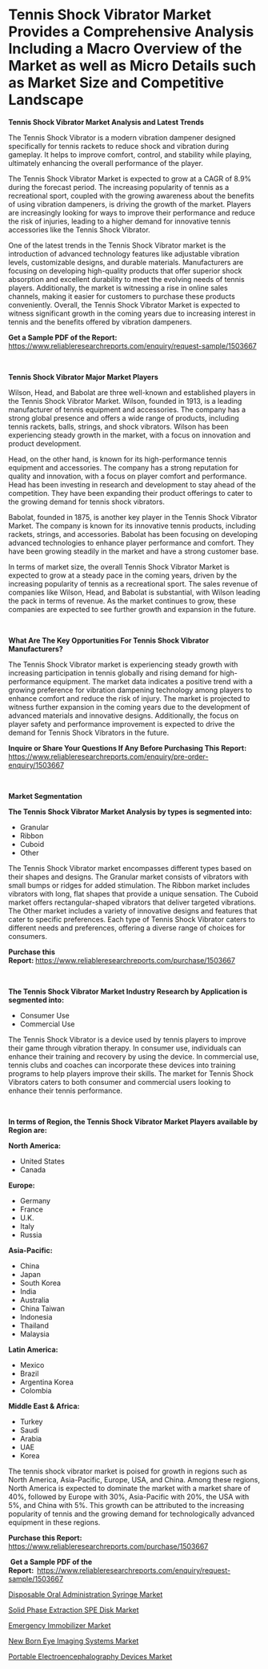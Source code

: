 <p><h1>Tennis Shock Vibrator Market Provides a Comprehensive Analysis Including a Macro Overview of the Market as well as Micro Details such as Market Size and Competitive Landscape</h1></p><p><strong>Tennis Shock Vibrator Market Analysis and Latest Trends</strong></p>
<p><p>The Tennis Shock Vibrator is a modern vibration dampener designed specifically for tennis rackets to reduce shock and vibration during gameplay. It helps to improve comfort, control, and stability while playing, ultimately enhancing the overall performance of the player.</p><p>The Tennis Shock Vibrator Market is expected to grow at a CAGR of 8.9% during the forecast period. The increasing popularity of tennis as a recreational sport, coupled with the growing awareness about the benefits of using vibration dampeners, is driving the growth of the market. Players are increasingly looking for ways to improve their performance and reduce the risk of injuries, leading to a higher demand for innovative tennis accessories like the Tennis Shock Vibrator.</p><p>One of the latest trends in the Tennis Shock Vibrator market is the introduction of advanced technology features like adjustable vibration levels, customizable designs, and durable materials. Manufacturers are focusing on developing high-quality products that offer superior shock absorption and excellent durability to meet the evolving needs of tennis players. Additionally, the market is witnessing a rise in online sales channels, making it easier for customers to purchase these products conveniently. Overall, the Tennis Shock Vibrator Market is expected to witness significant growth in the coming years due to increasing interest in tennis and the benefits offered by vibration dampeners.</p></p>
<p><strong>Get a Sample PDF of the Report:&nbsp;</strong> <a href="https://www.reliableresearchreports.com/enquiry/request-sample/1503667">https://www.reliableresearchreports.com/enquiry/request-sample/1503667</a></p>
<p>&nbsp;</p>
<p><strong>Tennis Shock Vibrator Major Market Players</strong></p>
<p><p>Wilson, Head, and Babolat are three well-known and established players in the Tennis Shock Vibrator Market. Wilson, founded in 1913, is a leading manufacturer of tennis equipment and accessories. The company has a strong global presence and offers a wide range of products, including tennis rackets, balls, strings, and shock vibrators. Wilson has been experiencing steady growth in the market, with a focus on innovation and product development.</p><p>Head, on the other hand, is known for its high-performance tennis equipment and accessories. The company has a strong reputation for quality and innovation, with a focus on player comfort and performance. Head has been investing in research and development to stay ahead of the competition. They have been expanding their product offerings to cater to the growing demand for tennis shock vibrators.</p><p>Babolat, founded in 1875, is another key player in the Tennis Shock Vibrator Market. The company is known for its innovative tennis products, including rackets, strings, and accessories. Babolat has been focusing on developing advanced technologies to enhance player performance and comfort. They have been growing steadily in the market and have a strong customer base.</p><p>In terms of market size, the overall Tennis Shock Vibrator Market is expected to grow at a steady pace in the coming years, driven by the increasing popularity of tennis as a recreational sport. The sales revenue of companies like Wilson, Head, and Babolat is substantial, with Wilson leading the pack in terms of revenue. As the market continues to grow, these companies are expected to see further growth and expansion in the future.</p></p>
<p>&nbsp;</p>
<p><strong>What Are The Key Opportunities For Tennis Shock Vibrator Manufacturers?</strong></p>
<p><p>The Tennis Shock Vibrator market is experiencing steady growth with increasing participation in tennis globally and rising demand for high-performance equipment. The market data indicates a positive trend with a growing preference for vibration dampening technology among players to enhance comfort and reduce the risk of injury. The market is projected to witness further expansion in the coming years due to the development of advanced materials and innovative designs. Additionally, the focus on player safety and performance improvement is expected to drive the demand for Tennis Shock Vibrators in the future.</p></p>
<p><strong>Inquire or Share Your Questions If Any Before Purchasing This Report:</strong> <a href="https://www.reliableresearchreports.com/enquiry/pre-order-enquiry/1503667">https://www.reliableresearchreports.com/enquiry/pre-order-enquiry/1503667</a></p>
<p>&nbsp;</p>
<p><strong>Market Segmentation</strong></p>
<p><strong>The Tennis Shock Vibrator Market Analysis by types is segmented into:</strong></p>
<p><ul><li>Granular</li><li>Ribbon</li><li>Cuboid</li><li>Other</li></ul></p>
<p><p>The Tennis Shock Vibrator market encompasses different types based on their shapes and designs. The Granular market consists of vibrators with small bumps or ridges for added stimulation. The Ribbon market includes vibrators with long, flat shapes that provide a unique sensation. The Cuboid market offers rectangular-shaped vibrators that deliver targeted vibrations. The Other market includes a variety of innovative designs and features that cater to specific preferences. Each type of Tennis Shock Vibrator caters to different needs and preferences, offering a diverse range of choices for consumers.</p></p>
<p><strong>Purchase this Report:&nbsp;</strong><a href="https://www.reliableresearchreports.com/purchase/1503667">https://www.reliableresearchreports.com/purchase/1503667</a></p>
<p>&nbsp;</p>
<p><strong>The Tennis Shock Vibrator Market Industry Research by Application is segmented into:</strong></p>
<p><ul><li>Consumer Use</li><li>Commercial Use</li></ul></p>
<p><p>The Tennis Shock Vibrator is a device used by tennis players to improve their game through vibration therapy. In consumer use, individuals can enhance their training and recovery by using the device. In commercial use, tennis clubs and coaches can incorporate these devices into training programs to help players improve their skills. The market for Tennis Shock Vibrators caters to both consumer and commercial users looking to enhance their tennis performance.</p></p>
<p>&nbsp;</p>
<p><strong>In terms of Region, the Tennis Shock Vibrator Market Players available by Region are:</strong></p>
<p>
    <p> <strong> North America: </strong>
        <ul>
            <li>United States</li>
            <li>Canada</li>
        </ul>
        </p> 
    <p> <strong> Europe: </strong>
        <ul>
            <li>Germany</li>
            <li>France</li>
            <li>U.K.</li>
            <li>Italy</li>
            <li>Russia</li>
        </ul>
        </p> 
    <p> <strong> Asia-Pacific: </strong>
        <ul>
            <li>China</li>
            <li>Japan</li>
            <li>South Korea</li>
            <li>India</li>
            <li>Australia</li>
            <li>China Taiwan</li>
            <li>Indonesia</li>
            <li>Thailand</li>
            <li>Malaysia</li>
        </ul>
        </p> 
    <p> <strong> Latin America: </strong>
        <ul>
            <li>Mexico</li>
            <li>Brazil</li>
            <li>Argentina Korea</li>
            <li>Colombia</li>
        </ul>
        </p> 
    <p> <strong> Middle East & Africa: </strong>
        <ul>
            <li>Turkey</li>
            <li>Saudi</li>
            <li>Arabia</li>
            <li>UAE</li>
            <li>Korea</li>
        </ul>
    </p>
    </p>
<p><p>The tennis shock vibrator market is poised for growth in regions such as North America, Asia-Pacific, Europe, USA, and China. Among these regions, North America is expected to dominate the market with a market share of 40%, followed by Europe with 30%, Asia-Pacific with 20%, the USA with 5%, and China with 5%. This growth can be attributed to the increasing popularity of tennis and the growing demand for technologically advanced equipment in these regions.</p></p>
<p><strong>Purchase this Report: </strong><a href="https://www.reliableresearchreports.com/purchase/1503667">https://www.reliableresearchreports.com/purchase/1503667</a></p>
<p>&nbsp;<strong>Get a Sample PDF of the Report:&nbsp;&nbsp;</strong><a href="https://www.reliableresearchreports.com/enquiry/request-sample/1503667">https://www.reliableresearchreports.com/enquiry/request-sample/1503667</a></p>
<p><strong></strong></p>
<p><p><a href="https://medium.com/@damionrunte/disposable-oral-administration-syringe-market-size-cagr-trends-2024-2030-415af59990d6">Disposable Oral Administration Syringe Market</a></p><p><a href="https://medium.com/@kennethjensen27/solid-phase-extraction-spe-disk-market-trends-and-market-analysis-forecasted-for-period-2024-2031-5b82bfc76b4e">Solid Phase Extraction SPE Disk Market</a></p><p><a href="https://medium.com/@lacyquitzon/emergency-immobilizer-market-size-market-outlook-and-market-forecast-2024-to-2031-bba3e65acdd1">Emergency Immobilizer Market</a></p><p><a href="https://medium.com/@lacyquitzon/new-born-eye-imaging-systems-market-the-key-to-successful-business-strategy-forecast-till-2031-c22a32ff949e">New Born Eye Imaging Systems Market</a></p><p><a href="https://medium.com/@kennethjensen27/decoding-portable-electroencephalography-devices-market-metrics-market-share-trends-and-growth-903d1273cea5">Portable Electroencephalography Devices Market</a></p></p>